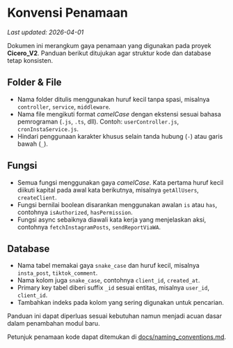 # Konvensi Penamaan
*Last updated: 2026-04-01*

Dokumen ini merangkum gaya penamaan yang digunakan pada proyek **Cicero_V2**. Panduan berikut ditujukan agar struktur kode dan database tetap konsisten.

## Folder & File

- Nama folder ditulis menggunakan huruf kecil tanpa spasi, misalnya `controller`, `service`, `middleware`.
- Nama file mengikuti format *camelCase* dengan ekstensi sesuai bahasa pemrograman (`.js`, `.ts`, dll). Contoh: `userController.js`, `cronInstaService.js`.
- Hindari penggunaan karakter khusus selain tanda hubung (`-`) atau garis bawah (`_`).

## Fungsi

- Semua fungsi menggunakan gaya *camelCase*. Kata pertama huruf kecil diikuti kapital pada awal kata berikutnya, misalnya `getAllUsers`, `createClient`.
- Fungsi bernilai boolean disarankan menggunakan awalan `is` atau `has`, contohnya `isAuthorized`, `hasPermission`.
- Fungsi async sebaiknya diawali kata kerja yang menjelaskan aksi, contohnya `fetchInstagramPosts`, `sendReportViaWA`.

## Database

- Nama tabel memakai gaya `snake_case` dan huruf kecil, misalnya `insta_post`, `tiktok_comment`.
- Nama kolom juga `snake_case`, contohnya `client_id`, `created_at`.
- Primary key tabel diberi suffix `_id` sesuai entitas, misalnya `user_id`, `client_id`.
- Tambahkan indeks pada kolom yang sering digunakan untuk pencarian.

Panduan ini dapat diperluas sesuai kebutuhan namun menjadi acuan dasar dalam penambahan modul baru.

Petunjuk penamaan kode dapat ditemukan di [docs/naming_conventions.md](naming_conventions.md).
